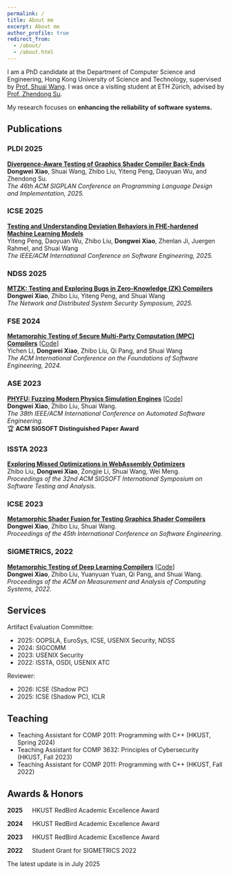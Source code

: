```yaml
---
permalink: /
title: About me
excerpt: About me
author_profile: true
redirect_from: 
  - /about/
  - /about.html
---
```

I am a PhD candidate at the Department of Computer Science and Engineering, Hong Kong University of Science and Technology, supervised by [Prof. Shuai Wang](https://www.cse.ust.hk/~shuaiw/). I was once a visiting student at ETH Zürich, advised by [Prof. Zhendong Su](https://people.inf.ethz.ch/suz/).

My research focuses on **enhancing the reliability of software systems.**

Publications
------
### PLDI 2025
[**Divergence-Aware Testing of Graphics Shader Compiler Back-Ends**](https://doi.org/10.1145/3729305)  
**Dongwei Xiao**, Shuai Wang, Zhibo Liu, Yiteng Peng, Daoyuan Wu, and Zhendong Su.  
*The 46th ACM SIGPLAN Conference on Programming Language Design and Implementation, 2025.*  

### ICSE 2025
[**Testing and Understanding Deviation Behaviors in FHE-hardened Machine Learning Models**](https://daoyuan14.github.io/papers/ICSE25_HEDiff.pdf)  
Yiteng Peng, Daoyuan Wu, Zhibo Liu, **Dongwei Xiao**, Zhenlan Ji, Juergen Rahmel, and Shuai Wang  
*The IEEE/ACM International Conference on Software Engineering, 2025.*  

### NDSS 2025 
[**MTZK: Testing and Exploring Bugs in Zero-Knowledge (ZK) Compilers**](https://dx.doi.org/10.14722/ndss.2025.230530)  
**Dongwei Xiao**, Zhibo Liu, Yiteng Peng, and Shuai Wang  
*The Network and Distributed System Security Symposium, 2025.*  

### FSE 2024 
[**Metamorphic Testing of Secure Multi-Party Computation (MPC) Compilers**](https://doi.acm.org/?doi=3643781) [[Code](https://github.com/winnylyc/MT-MPC/)]  
Yichen Li, **Dongwei Xiao**, Zhibo Liu, Qi Pang, and Shuai Wang   
*The ACM International Conference on the Foundations of Software Engineering, 2024.*  

### ASE 2023 
[**PHYFU: Fuzzing Modern Physics Simulation Engines**](https://ieeexplore.ieee.org/document/10298312) [[Code](https://github.com/PhyFuzz/phyfu)]  
**Dongwei Xiao**, Zhibo Liu, Shuai Wang.  
*The 38th IEEE/ACM International Conference on Automated Software Engineering.*  
🏆 **ACM SIGSOFT Distinguished Paper Award**

### ISSTA 2023 
[**Exploring Missed Optimizations in WebAssembly Optimizers**](https://dl.acm.org/doi/10.1145/3597926.3598068)  
Zhibo Liu, **Dongwei Xiao**, Zongjie Li, Shuai Wang, Wei Meng.  
*Proceedings of the 32nd ACM SIGSOFT International Symposium on Software Testing and Analysis.*

### ICSE 2023 
[**Metamorphic Shader Fusion for Testing Graphics Shader Compilers**](https://ieeexplore.ieee.org/document/10172737/)  
**Dongwei Xiao**, Zhibo Liu, Shuai Wang.  
*Proceedings of the 45th International Conference on Software Engineering.*

### SIGMETRICS, 2022
[**Metamorphic Testing of Deep Learning Compilers**](https://dl.acm.org/doi/abs/10.1145/3508035) [[Code](https://github.com/Wilbur-Django/Testing-DNN-Compilers)]  
**Dongwei Xiao**, Zhibo Liu, Yuanyuan Yuan, Qi Pang, and Shuai Wang.  
*Proceedings of the ACM on Measurement and Analysis of Computing Systems, 2022.*

Services
------
Artifact Evaluation Committee:
 - 2025: OOPSLA, EuroSys, ICSE, USENIX Security, NDSS
 - 2024: SIGCOMM
 - 2023: USENIX Security
 - 2022: ISSTA, OSDI, USENIX ATC  

Reviewer:
 - 2026: ICSE (Shadow PC)  
 - 2025: ICSE (Shadow PC), ICLR

Teaching
------
 * Teaching Assistant for COMP 2011: Programming with C++ (HKUST, Spring 2024)
 * Teaching Assistant for COMP 3632: Principles of Cybersecurity (HKUST, Fall 2023) 
 * Teaching Assistant for COMP 2011: Programming with C++ (HKUST, Fall 2022) 
    
Awards & Honors
------
**2025** &emsp; HKUST RedBird Academic Excellence Award

**2024** &emsp; HKUST RedBird Academic Excellence Award

**2023** &emsp; HKUST RedBird Academic Excellence Award

**2022** &emsp; Student Grant for SIGMETRICS 2022

<!--
Technical Skills
------
**Programming/Scripting** &emsp; Python, Java, C/C++
-->


The latest update is in July 2025

<script type="text/javascript" id="clustrmaps" src="//clustrmaps.com/map_v2.js?d=tL7XgyZw0CuieKyBQm3coLs2JdWiwgfF236zkA_oBto&cl=ffffff&w=a"></script>

